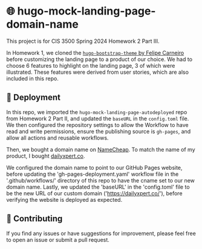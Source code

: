 # 🌐 hugo-mock-landing-page-domain-name

This project is for CIS 3500 Spring 2024 Homework 2 Part III.

In Homework 1, we cloned the [`hugo-bootstrap-theme` by Felipe Carneiro](url) before customizing the landing page to a product of our choice. We had to choose 6 features to highlight on the landing page, 3 of which were illustrated. These features were derived from user stories, which are also included in this repo.

## 🚀 Deployment

In this repo, we imported the `hugo-mock-landing-page-autodeployed` repo from Homework 2 Part II, and updated the `baseURL` in the `config.toml` file. We then configured the repository settings to allow the Workflow to have read and write permissions, ensure the publishing source is `gh-pages`, and allow all actions and reusable workflows.

Then, we bought a domain name on [NameCheap](https://www.namecheap.com). To match the name of my product, I bought [dailyxpert.co](https://dailyxpert.co/). 

We configured the domain name to point to our GitHub Pages website, before updating the 'gh-pages-deployment.yaml' workflow file in the '.github/workflows/' directory of this repo to have the cname set to our new domain name. Lastly, we updated the 'baseURL' in the 'config.toml' file to be the new URL of our custom domain ('https://dailyxpert.co/'), before verifying the website is deployed as expected. 

## 🤝 Contributing

If you find any issues or have suggestions for improvement, please feel free to open an issue or submit a pull request.
